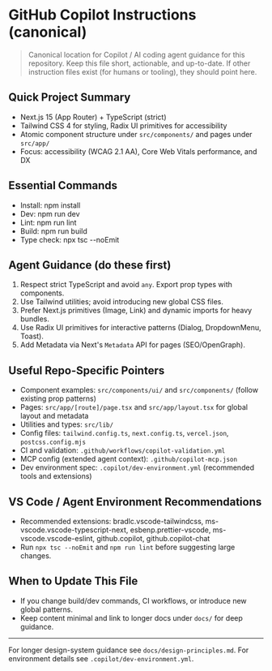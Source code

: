 # GitHub Copilot Instructions (canonical)

> Canonical location for Copilot / AI coding agent guidance for this repository. Keep this file short, actionable, and up-to-date. If other instruction files exist (for humans or tooling), they should point here.

## Quick Project Summary
- Next.js 15 (App Router) + TypeScript (strict)
- Tailwind CSS 4 for styling, Radix UI primitives for accessibility
- Atomic component structure under `src/components/` and pages under `src/app/`
- Focus: accessibility (WCAG 2.1 AA), Core Web Vitals performance, and DX

## Essential Commands
- Install: npm install
- Dev: npm run dev
- Lint: npm run lint
- Build: npm run build
- Type check: npx tsc --noEmit

## Agent Guidance (do these first)
1. Respect strict TypeScript and avoid `any`. Export prop types with components.
2. Use Tailwind utilities; avoid introducing new global CSS files.
3. Prefer Next.js primitives (Image, Link) and dynamic imports for heavy bundles.
4. Use Radix UI primitives for interactive patterns (Dialog, DropdownMenu, Toast).
5. Add Metadata via Next's `Metadata` API for pages (SEO/OpenGraph).

## Useful Repo-Specific Pointers
- Component examples: `src/components/ui/` and `src/components/` (follow existing prop patterns)
- Pages: `src/app/[route]/page.tsx` and `src/app/layout.tsx` for global layout and metadata
- Utilities and types: `src/lib/`
- Config files: `tailwind.config.ts`, `next.config.ts`, `vercel.json`, `postcss.config.mjs`
- CI and validation: `.github/workflows/copilot-validation.yml`
- MCP config (extended agent context): `.github/copilot-mcp.json`
- Dev environment spec: `.copilot/dev-environment.yml` (recommended tools and extensions)

## VS Code / Agent Environment Recommendations
- Recommended extensions: bradlc.vscode-tailwindcss, ms-vscode.vscode-typescript-next, esbenp.prettier-vscode, ms-vscode.vscode-eslint, github.copilot, github.copilot-chat
- Run `npx tsc --noEmit` and `npm run lint` before suggesting large changes.

## When to Update This File
- If you change build/dev commands, CI workflows, or introduce new global patterns.
- Keep content minimal and link to longer docs under `docs/` for deep guidance.

---
For longer design-system guidance see `docs/design-principles.md`. For environment details see `.copilot/dev-environment.yml`.